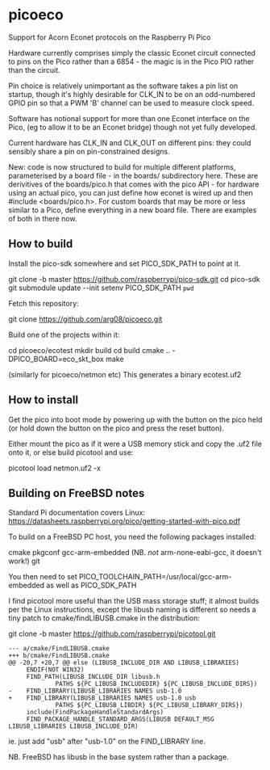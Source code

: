 # picoeco
Support for Acorn Econet protocols on the Raspberry Pi Pico

Hardware currently comprises simply the classic Econet circuit
connected to pins on the Pico rather than a 6854 - the magic is
in the Pico PIO rather than the circuit.

Pin choice is relatively unimportant as the software takes a
pin list on startup, though it's highly desirable for CLK_IN
to be on an odd-numbered GPIO pin so that a PWM 'B' channel
can be used to measure clock speed.

Software has notional support for more than one Econet interface
on the Pico, (eg to allow it to be an Econet bridge) though not yet
fully developed.

Current hardware has CLK_IN and CLK_OUT on different pins: they
could sensibly share a pin on pin-constrained designs.

New: code is now structured to build for multiple different platforms,
parameterised by a board file - in the boards/ subdirectory here.
These are derivitives of the boards/pico.h that comes with the pico API -
for hardware using an actual pico, you can just define how econet is
wired up and then #include <boards/pico.h>.  For custom boards that
may be more or less similar to a Pico, define everything in a new board
file.  There are examples of both in there now.

How to build
------------

Install the pico-sdk somewhere and set PICO_SDK_PATH to point at it.

git clone -b master https://github.com/raspberrypi/pico-sdk.git
cd pico-sdk
git submodule update --init
setenv PICO_SDK_PATH `pwd`

Fetch this repository:

git clone https://github.com/arg08/picoeco.git

Build one of the projects within it:

cd picoeco/ecotest
mkdir build
cd build
cmake .. -DPICO_BOARD=eco_skt_box
make

(similarly for picoeco/netmon etc)
This generates a binary ecotest.uf2

How to install
--------------
Get the pico into boot mode by powering up with the button on the pico
held (or hold down the button on the pico and press the reset button).

Either mount the pico as if it were a USB memory stick and copy the .uf2
file onto it, or else build picotool and use:

 picotool load netmon.uf2 -x



Building on FreeBSD notes
-------------------------
Standard Pi documentation covers Linux:
 https://datasheets.raspberrypi.org/pico/getting-started-with-pico.pdf

To build on a FreeBSD PC host, you need the following packages installed:

cmake
pkgconf
gcc-arm-embedded	(NB. _not_ arm-none-eabi-gcc, it doesn't work!)
git

You then need to set PICO_TOOLCHAIN_PATH=/usr/local/gcc-arm-embedded
as well as PICO_SDK_PATH

I find picotool more useful than the USB mass storage stuff; it
almost builds per the Linux instructions, except the libusb
naming is different so needs a tiny patch to cmake/findLIBUSB.cmake
in the distribution:

git clone -b master https://github.com/raspberrypi/picotool.git

```
--- a/cmake/FindLIBUSB.cmake
+++ b/cmake/FindLIBUSB.cmake
@@ -20,7 +20,7 @@ else (LIBUSB_INCLUDE_DIR AND LIBUSB_LIBRARIES)
     ENDIF(NOT WIN32)
     FIND_PATH(LIBUSB_INCLUDE_DIR libusb.h
             PATHS ${PC_LIBUSB_INCLUDEDIR} ${PC_LIBUSB_INCLUDE_DIRS})
-    FIND_LIBRARY(LIBUSB_LIBRARIES NAMES usb-1.0
+    FIND_LIBRARY(LIBUSB_LIBRARIES NAMES usb-1.0 usb
             PATHS ${PC_LIBUSB_LIBDIR} ${PC_LIBUSB_LIBRARY_DIRS})
     include(FindPackageHandleStandardArgs)
     FIND_PACKAGE_HANDLE_STANDARD_ARGS(LIBUSB DEFAULT_MSG LIBUSB_LIBRARIES LIBUSB_INCLUDE_DIR)
```

ie. just add "usb" after "usb-1.0" on the FIND_LIBRARY line.

NB. FreeBSD has libusb in the base system rather than a package.
